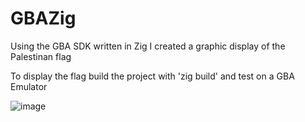 # GBAZig

Using the GBA SDK written in Zig I created a graphic display of the Palestinan flag

To display the flag build the project with 'zig build' and test on a GBA Emulator

![image](https://github.com/anthony-aleman/GBAZig/assets/58735466/837fba48-4951-4338-ab42-0a8d2c6472d2)

